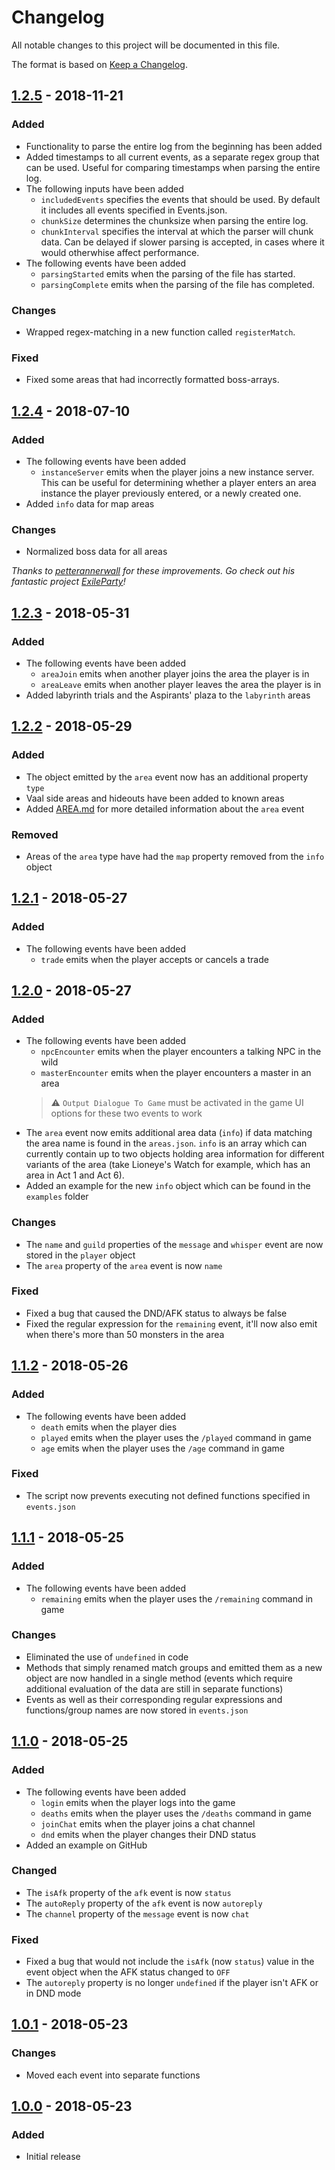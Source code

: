 # Changelog
All notable changes to this project will be documented in this file.

The format is based on [Keep a Changelog](http://keepachangelog.com/en/1.0.0/).

## [1.2.5] - 2018-11-21
### Added
- Functionality to parse the entire log from the beginning has been added
- Added timestamps to all current events, as a separate regex group that can be used. Useful for comparing timestamps when parsing the entire log.
- The following inputs have been added
    - `includedEvents` specifies the events that should be used. By default it includes all events specified in Events.json.
    - `chunkSize` determines the chunksize when parsing the entire log.
    - `chunkInterval` specifies the interval at which the parser will chunk data. Can be delayed if slower parsing is accepted, in cases where it would otherwhise affect performance.
- The following events have been added
    - `parsingStarted` emits when the parsing of the file has started.
    - `parsingComplete` emits when the parsing of the file has completed.

### Changes
- Wrapped regex-matching in a new function called `registerMatch`.

### Fixed
- Fixed some areas that had incorrectly formatted boss-arrays.

## [1.2.4] - 2018-07-10
### Added
- The following events have been added
    - `instanceServer` emits when the player joins a new instance server. This can be useful for determining whether a player enters an area instance the player previously entered, or a newly created one.
- Added `info` data for map areas

### Changes
- Normalized boss data for all areas

*Thanks to [petterannerwall](https://github.com/petterannerwall) for these improvements. Go check out his fantastic project [ExileParty](https://github.com/viktorgullmark/exile-party)!*

## [1.2.3] - 2018-05-31
### Added
- The following events have been added
    - `areaJoin` emits when another player joins the area the player is in
    - `areaLeave` emits when another player leaves the area the player is in
- Added labyrinth trials and the Aspirants' plaza to the `labyrinth` areas

## [1.2.2] - 2018-05-29
### Added
- The object emitted by the `area` event now has an additional property `type`
- Vaal side areas and hideouts have been added to known areas
- Added [AREA.md](https://github.com/klayveR/poe-log-monitor/blob/master/AREA.md) for more detailed information about the `area` event

### Removed
- Areas of the `area` type have had the `map` property removed from the `info` object

## [1.2.1] - 2018-05-27
### Added
- The following events have been added
    - `trade` emits when the player accepts or cancels a trade

## [1.2.0] - 2018-05-27
### Added
- The following events have been added
    - `npcEncounter` emits when the player encounters a talking NPC in the wild
    - `masterEncounter` emits when the player encounters a master in an area
    >⚠ `Output Dialogue To Game` must be activated in the game UI options for these two events to work
- The `area` event now emits additional area data (`info`) if data matching the area name is found in the `areas.json`. `info` is an array which can currently contain up to two objects holding area information for different variants of the area (take Lioneye's Watch for example, which has an area in Act 1 and Act 6).
- Added an example for the new `info` object which can be found in the `examples` folder

### Changes
- The `name` and `guild` properties of the `message` and `whisper` event are now stored in the `player` object
- The `area` property of the `area` event is now `name`

### Fixed
- Fixed a bug that caused the DND/AFK status to always be false
- Fixed the regular expression for the `remaining` event, it'll now also emit when there's more than 50 monsters in the area

## [1.1.2] - 2018-05-26
### Added
- The following events have been added
    - `death` emits when the player dies
    - `played` emits when the player uses the `/played` command in game
    - `age` emits when the player uses the `/age` command in game

### Fixed
- The script now prevents executing not defined functions specified in `events.json`

## [1.1.1] - 2018-05-25
### Added
- The following events have been added
    - `remaining` emits when the player uses the `/remaining` command in game

### Changes
- Eliminated the use of `undefined` in code
- Methods that simply renamed match groups and emitted them as a new object are now handled in a single method (events which require additional evaluation of the data are still in separate functions)
- Events as well as their corresponding regular expressions and functions/group names are now stored in `events.json`

## [1.1.0] - 2018-05-25
### Added
- The following events have been added
    - `login` emits when the player logs into the game
    - `deaths` emits when the player uses the `/deaths` command in game
    - `joinChat` emits when the player joins a chat channel
    - `dnd` emits when the player changes their DND status
- Added an example on GitHub

### Changed
- The `isAfk` property of the `afk` event is now `status`
- The `autoReply` property of the `afk` event is now `autoreply`
- The `channel` property of the `message` event is now `chat`

### Fixed
- Fixed a bug that would not include the `isAfk` (now `status`) value in the event object when the AFK status changed to `OFF`
- The `autoreply` property is no longer `undefined` if the player isn't AFK or in DND mode

## [1.0.1] - 2018-05-23
### Changes
- Moved each event into separate functions

## [1.0.0] - 2018-05-23
### Added
- Initial release

[1.2.5]: https://www.npmjs.com/package/poe-log-monitor/v/1.2.5
[1.2.4]: https://www.npmjs.com/package/poe-log-monitor/v/1.2.4
[1.2.3]: https://www.npmjs.com/package/poe-log-monitor/v/1.2.3
[1.2.2]: https://www.npmjs.com/package/poe-log-monitor/v/1.2.2
[1.2.1]: https://www.npmjs.com/package/poe-log-monitor/v/1.2.1
[1.2.0]: https://www.npmjs.com/package/poe-log-monitor/v/1.2.0
[1.1.2]: https://www.npmjs.com/package/poe-log-monitor/v/1.1.2
[1.1.1]: https://www.npmjs.com/package/poe-log-monitor/v/1.1.1
[1.1.0]: https://www.npmjs.com/package/poe-log-monitor/v/1.1.0
[1.0.1]: https://www.npmjs.com/package/poe-log-monitor/v/1.0.1
[1.0.0]: https://www.npmjs.com/package/poe-log-monitor/v/1.0.0
